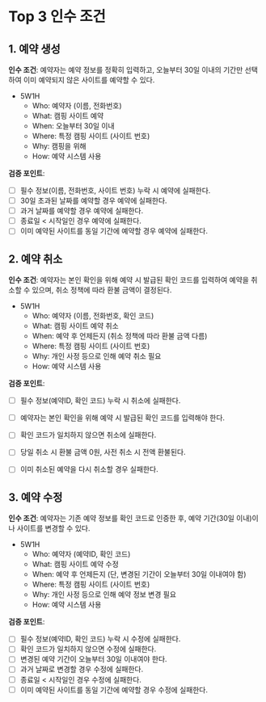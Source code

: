 # Top 3 인수 조건

## 1. 예약 생성
**인수 조건**: 예약자는 예약 정보를 정확히 입력하고, 오늘부터 30일 이내의 기간만 선택하여 이미 예약되지 않은 사이트를 예약할 수 있다.
- 5W1H
  - Who: 예약자 (이름, 전화번호)
  - What: 캠핑 사이트 예약
  - When: 오늘부터 30일 이내
  - Where: 특정 캠핑 사이트 (사이트 번호)
  - Why: 캠핑을 위해
  - How: 예약 시스템 사용


**검증 포인트**:
- [ ] 필수 정보(이름, 전화번호, 사이트 번호) 누락 시 예약에 실패한다.
- [ ] 30일 초과된 날짜를 예약할 경우 예약에 실패한다.
- [ ] 과거 날짜를 예약할 경우 예약에 실패한다.
- [ ] 종료일 < 시작일인 경우 예약에 실패한다.
- [ ] 이미 예약된 사이트를 동일 기간에 예약할 경우 예약에 실패한다.

## 2. 예약 취소
**인수 조건**: 예약자는 본인 확인을 위해 예약 시 발급된 확인 코드를 입력하여 예약을 취소할 수 있으며, 취소 정책에 따라 환불 금액이 결정된다.
- 5W1H
  - Who: 예약자 (이름, 전화번호, 확인 코드)
  - What: 캠핑 사이트 예약 취소
  - When: 예약 후 언제든지 (취소 정책에 따라 환불 금액 다름)
  - Where: 특정 캠핑 사이트 (사이트 번호)
  - Why: 개인 사정 등으로 인해 예약 취소 필요
  - How: 예약 시스템 사용

**검증 포인트**:
- [ ] 필수 정보(예약ID, 확인 코드) 누락 시 취소에 실패한다.
- [ ] 예약자는 본인 확인을 위해 예약 시 발급된 확인 코드를 입력해야 한다.
- [ ] 확인 코드가 일치하지 않으면 취소에 실패한다.
- [ ] 당일 취소 시 환불 금액 0원, 사전 취소 시 전액 환불된다.
- [ ] 이미 취소된 예약을 다시 취소할 경우 실패한다.


## 3. 예약 수정
**인수 조건**: 예약자는 기존 예약 정보를 확인 코드로 인증한 후, 예약 기간(30일 이내)이나 사이트를 변경할 수 있다.
- 5W1H
  - Who: 예약자 (예약ID, 확인 코드)
  - What: 캠핑 사이트 예약 수정
  - When: 예약 후 언제든지 (단, 변경된 기간이 오늘부터 30일 이내여야 함)
  - Where: 특정 캠핑 사이트 (사이트 번호)
  - Why: 개인 사정 등으로 인해 예약 정보 변경 필요
  - How: 예약 시스템 사용

**검증 포인트**:
- [ ] 필수 정보(예약ID, 확인 코드) 누락 시 수정에 실패한다.
- [ ] 확인 코드가 일치하지 않으면 수정에 실패한다.
- [ ] 변경된 예약 기간이 오늘부터 30일 이내여야 한다.
- [ ] 과거 날짜로 변경할 경우 수정에 실패한다.
- [ ] 종료일 < 시작일인 경우 수정에 실패한다.
- [ ] 이미 예약된 사이트를 동일 기간에 예약할 경우 수정에 실패한다.
